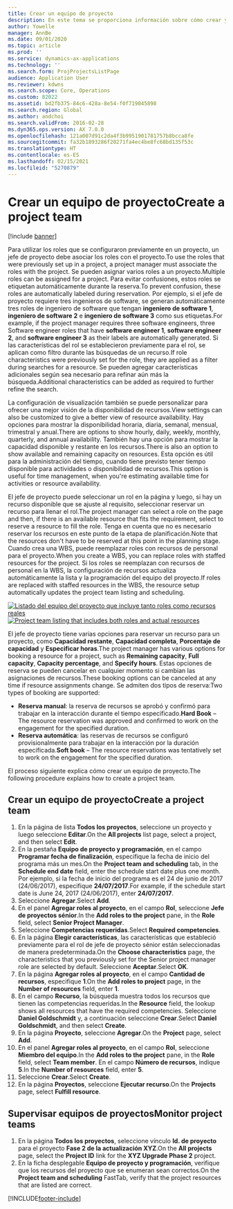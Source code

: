 ```yaml
---
title: Crear un equipo de proyecto
description: En este tema se proporciona información sobre cómo crear y gestionar equipos de proyecto.
author: Yowelle
manager: AnnBe
ms.date: 09/01/2020
ms.topic: article
ms.prod: ''
ms.service: dynamics-ax-applications
ms.technology: ''
ms.search.form: ProjProjectsListPage
audience: Application User
ms.reviewer: kdwns
ms.search.scope: Core, Operations
ms.custom: 82022
ms.assetid: bd2fb375-84c6-428a-8e54-f0f719045898
ms.search.region: Global
ms.author: andchoi
ms.search.validFrom: 2016-02-28
ms.dyn365.ops.version: AX 7.0.0
ms.openlocfilehash: 121a007d91c2da4f3b9951901781757b8bcca8fe
ms.sourcegitcommit: fa32b1893286f20271fa4ec4be8fc68bd135f53c
ms.translationtype: HT
ms.contentlocale: es-ES
ms.lasthandoff: 02/15/2021
ms.locfileid: "5270879"
---
```

# <a name="create-a-project-team"></a><span data-ttu-id="5df73-103">Crear un equipo de proyecto</span><span class="sxs-lookup"><span data-stu-id="5df73-103">Create a project team</span></span>

[!include [banner](../includes/banner.md)]

<span data-ttu-id="5df73-104">Para utilizar los roles que se configuraron previamente en un proyecto, un jefe de proyecto debe asociar los roles con el proyecto.</span><span class="sxs-lookup"><span data-stu-id="5df73-104">To use the roles that were previously set up in a project, a project manager must associate the roles with the project.</span></span> <span data-ttu-id="5df73-105">Se pueden asignar varios roles a un proyecto.</span><span class="sxs-lookup"><span data-stu-id="5df73-105">Multiple roles can be assigned for a project.</span></span> <span data-ttu-id="5df73-106">Para evitar confusiones, estos roles se etiquetan automáticamente durante la reserva.</span><span class="sxs-lookup"><span data-stu-id="5df73-106">To prevent confusion, these roles are automatically labeled during reservation.</span></span> <span data-ttu-id="5df73-107">Por ejemplo, si el jefe de proyecto requiere tres ingenieros de software, se generan automáticamente tres roles de ingeniero de software que tengan **ingeniero de software 1**, **ingeniero de software 2** e **ingeniero de software 3** como sus etiquetas.</span><span class="sxs-lookup"><span data-stu-id="5df73-107">For example, if the project manager requires three software engineers, three Software engineer roles that have **software engineer 1**, **software engineer 2**, and **software engineer 3** as their labels are automatically generated.</span></span> <span data-ttu-id="5df73-108">Si las características del rol se establecieron previamente para el rol, se aplican como filtro durante las búsquedas de un recurso.</span><span class="sxs-lookup"><span data-stu-id="5df73-108">If role characteristics were previously set for the role, they are applied as a filter during searches for a resource.</span></span> <span data-ttu-id="5df73-109">Se pueden agregar características adicionales según sea necesario para refinar aún más la búsqueda.</span><span class="sxs-lookup"><span data-stu-id="5df73-109">Additional characteristics can be added as required to further refine the search.</span></span>

<span data-ttu-id="5df73-110">La configuración de visualización también se puede personalizar para ofrecer una mejor visión de la disponibilidad de recursos.</span><span class="sxs-lookup"><span data-stu-id="5df73-110">View settings can also be customized to give a better view of resource availability.</span></span> <span data-ttu-id="5df73-111">Hay opciones para mostrar la disponibilidad horaria, diaria, semanal, mensual, trimestral y anual.</span><span class="sxs-lookup"><span data-stu-id="5df73-111">There are options to show hourly, daily, weekly, monthly, quarterly, and annual availability.</span></span> <span data-ttu-id="5df73-112">También hay una opción para mostrar la capacidad disponible y restante en los recursos.</span><span class="sxs-lookup"><span data-stu-id="5df73-112">There is also an option to show available and remaining capacity on resources.</span></span> <span data-ttu-id="5df73-113">Esta opción es útil para la administración del tiempo, cuando tiene previsto tener tiempo disponible para actividades o disponibilidad de recursos.</span><span class="sxs-lookup"><span data-stu-id="5df73-113">This option is useful for time management, when you're estimating available time for activities or resource availability.</span></span>

<span data-ttu-id="5df73-114">El jefe de proyecto puede seleccionar un rol en la página y luego, si hay un recurso disponible que se ajuste al requisito, seleccionar reservar un recurso para llenar el rol.</span><span class="sxs-lookup"><span data-stu-id="5df73-114">The project manager can select a role on the page and then, if there is an available resource that fits the requirement, select to reserve a resource to fill the role.</span></span> <span data-ttu-id="5df73-115">Tenga en cuenta que no es necesario reservar los recursos en este punto de la etapa de planificación.</span><span class="sxs-lookup"><span data-stu-id="5df73-115">Note that the resources don't have to be reserved at this point in the planning stage.</span></span> <span data-ttu-id="5df73-116">Cuando crea una WBS, puede reemplazar roles con recursos de personal para el proyecto.</span><span class="sxs-lookup"><span data-stu-id="5df73-116">When you create a WBS, you can replace roles with staffed resources for the project.</span></span> <span data-ttu-id="5df73-117">Si los roles se reemplazan con recursos de personal en la WBS, la configuración de recursos actualiza automáticamente la lista y la programación del equipo del proyecto.</span><span class="sxs-lookup"><span data-stu-id="5df73-117">If roles are replaced with staffed resources in the WBS, the resource setup automatically updates the project team listing and scheduling.</span></span>

<span data-ttu-id="5df73-118">[![Listado del equipo del proyecto que incluye tanto roles como recursos reales](./media/projectresourcing03-1024x368.jpg)](./media/projectresourcing03.jpg)</span><span class="sxs-lookup"><span data-stu-id="5df73-118">[![Project team listing that includes both roles and actual resources](./media/projectresourcing03-1024x368.jpg)](./media/projectresourcing03.jpg)</span></span> 

<span data-ttu-id="5df73-119">El jefe de proyecto tiene varias opciones para reservar un recurso para un proyecto, como **Capacidad restante**, **Capacidad completa**, **Porcentaje de capacidad** y **Especificar horas**.</span><span class="sxs-lookup"><span data-stu-id="5df73-119">The project manager has various options for booking a resource for a project, such as **Remaining capacity**, **Full capacity**, **Capacity percentage**, and **Specify hours**.</span></span> <span data-ttu-id="5df73-120">Estas opciones de reserva se pueden cancelar en cualquier momento si cambian las asignaciones de recursos.</span><span class="sxs-lookup"><span data-stu-id="5df73-120">These booking options can be canceled at any time if resource assignments change.</span></span> <span data-ttu-id="5df73-121">Se admiten dos tipos de reserva:</span><span class="sxs-lookup"><span data-stu-id="5df73-121">Two types of booking are supported:</span></span>

- <span data-ttu-id="5df73-122">**Reserva manual**: la reserva de recursos se aprobó y confirmó para trabajar en la interacción durante el tiempo especificado.</span><span class="sxs-lookup"><span data-stu-id="5df73-122">**Hard Book** – The resource reservation was approved and confirmed to work on the engagement for the specified duration.</span></span>
- <span data-ttu-id="5df73-123">**Reserva automática**: las reservas de recursos se configuró provisionalmente para trabajar en la interacción por la duración especificada.</span><span class="sxs-lookup"><span data-stu-id="5df73-123">**Soft book** – The resource reservations was tentatively set to work on the engagement for the specified duration.</span></span>

<span data-ttu-id="5df73-124">El proceso siguiente explica cómo crear un equipo de proyecto.</span><span class="sxs-lookup"><span data-stu-id="5df73-124">The following procedure explains how to create a project team.</span></span>

## <a name="create-a-project-team"></a><span data-ttu-id="5df73-125">Crear un equipo de proyecto</span><span class="sxs-lookup"><span data-stu-id="5df73-125">Create a project team</span></span>

1. <span data-ttu-id="5df73-126">En la página de lista **Todos los proyectos**, seleccione un proyecto y luego seleccione **Editar**.</span><span class="sxs-lookup"><span data-stu-id="5df73-126">On the **All projects** list page, select a project, and then select **Edit**.</span></span>
2. <span data-ttu-id="5df73-127">En la pestaña **Equipo de proyecto y programación**, en el campo **Programar fecha de finalización**, especifique la fecha de inicio del programa más un mes.</span><span class="sxs-lookup"><span data-stu-id="5df73-127">On the **Project team and scheduling** tab, in the **Schedule end date** field, enter the schedule start date plus one month.</span></span> <span data-ttu-id="5df73-128">Por ejemplo, si la fecha de inicio del programa es el 24 de junio de 2017 (24/06/2017), especifique **24/07/2017**.</span><span class="sxs-lookup"><span data-stu-id="5df73-128">For example, if the schedule start date is June 24, 2017 (24/06/2017), enter **24/07/2017**.</span></span>
3. <span data-ttu-id="5df73-129">Seleccione **Agregar**.</span><span class="sxs-lookup"><span data-stu-id="5df73-129">Select **Add**.</span></span>
4. <span data-ttu-id="5df73-130">En el panel **Agregar roles al proyecto**, en el campo **Rol**, seleccione **Jefe de proyectos sénior**.</span><span class="sxs-lookup"><span data-stu-id="5df73-130">In the **Add roles to the project** pane, in the **Role** field, select **Senior Project Manager**.</span></span>
5. <span data-ttu-id="5df73-131">Seleccione **Competencias requeridas**.</span><span class="sxs-lookup"><span data-stu-id="5df73-131">Select **Required competencies**.</span></span>
6. <span data-ttu-id="5df73-132">En la página **Elegir características**, las características que estableció previamente para el rol de jefe de proyecto sénior están seleccionadas de manera predeterminada.</span><span class="sxs-lookup"><span data-stu-id="5df73-132">On the **Choose characteristics** page, the characteristics that you previously set for the Senior project manager role are selected by default.</span></span> <span data-ttu-id="5df73-133">Seleccione **Aceptar**.</span><span class="sxs-lookup"><span data-stu-id="5df73-133">Select **OK**.</span></span>
7. <span data-ttu-id="5df73-134">En la página **Agregar roles al proyecto**, en el campo **Cantidad de recursos**, especifique **1**.</span><span class="sxs-lookup"><span data-stu-id="5df73-134">On the **Add roles to project** page, in the **Number of resources** field, enter **1**.</span></span>
8. <span data-ttu-id="5df73-135">En el campo **Recurso**, la búsqueda muestra todos los recursos que tienen las competencias requeridas.</span><span class="sxs-lookup"><span data-stu-id="5df73-135">In the **Resource** field, the lookup shows all resources that have the required competencies.</span></span> <span data-ttu-id="5df73-136">Seleccione **Daniel Goldschmidt** y, a continuación seleccione **Crear**.</span><span class="sxs-lookup"><span data-stu-id="5df73-136">Select **Daniel Goldschmidt**, and then select **Create**.</span></span>
9. <span data-ttu-id="5df73-137">En la página **Proyecto**, seleccione **Agregar**.</span><span class="sxs-lookup"><span data-stu-id="5df73-137">On the **Project** page, select **Add**.</span></span>
10. <span data-ttu-id="5df73-138">En el panel **Agregar roles al proyecto**, en el campo **Rol**, seleccione **Miembro del equipo**.</span><span class="sxs-lookup"><span data-stu-id="5df73-138">In the **Add roles to the project** pane, in the **Role** field, select **Team member**.</span></span> <span data-ttu-id="5df73-139">En el campo **Número de recursos**, indique **5**.</span><span class="sxs-lookup"><span data-stu-id="5df73-139">In the **Number of resources** field, enter **5**.</span></span>
11. <span data-ttu-id="5df73-140">Seleccione **Crear**.</span><span class="sxs-lookup"><span data-stu-id="5df73-140">Select **Create**.</span></span>
12. <span data-ttu-id="5df73-141">En la página **Proyectos**, seleccione **Ejecutar recurso**.</span><span class="sxs-lookup"><span data-stu-id="5df73-141">On the **Projects** page, select **Fulfill resource**.</span></span>

## <a name="monitor-project-teams"></a><span data-ttu-id="5df73-142">Supervisar equipos de proyectos</span><span class="sxs-lookup"><span data-stu-id="5df73-142">Monitor project teams</span></span>
1. <span data-ttu-id="5df73-143">En la página **Todos los proyectos**, seleccione vínculo **Id. de proyecto** para el proyecto **Fase 2 de la actualización XYZ**.</span><span class="sxs-lookup"><span data-stu-id="5df73-143">On the **All projects** page, select the **Project ID** link for the **XYZ Upgrade Phase 2** project.</span></span>
2. <span data-ttu-id="5df73-144">En la ficha desplegable **Equipo de proyecto y programación**, verifique que los recursos del proyecto que se enumeran sean correctos.</span><span class="sxs-lookup"><span data-stu-id="5df73-144">On the **Project team and scheduling** FastTab, verify that the project resources that are listed are correct.</span></span>


[!INCLUDE[footer-include](../includes/footer-banner.md)]